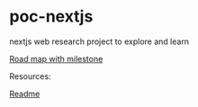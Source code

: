 # poc-nextjs
nextjs web research project to explore and learn

[Road map with milestone](https://docs.google.com/spreadsheets/d/1zxBIoNyymyXTqIBEPrSyXTuE0egg7BfGt3JbsUjvN-M/edit#gid=1814264220)


Resources:

[Readme](https://github.com/mnhmilu/poc-nextjs/blob/main/learn-plan.md)


